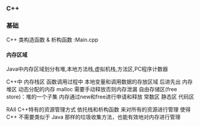 ### C++

### 基础

C++ 类构造函数 & 析构函数 :Main.cpp


#### 内存区域

Java中内存区域划分有堆,本地方法栈,虚拟机栈,方法区,PC程序计数器

C++中
内存栈区
函数调用过程中 本地变量和调用数据的存放区域 后进先出
内存堆区
动态分配的内存 malloc 需要手动释放否则内存泄漏
自由存储区(free store)：堆的一个子集 内存通过new和free进行申请和释放
常数区
静态区
代码区



RAII
C++特有的资源管理方式
依托栈和析构函数
来对所有的资源进行管理
使得 C++ 不需要类似于 Java 那样的垃圾收集方法，也能有效地对内存进行管理